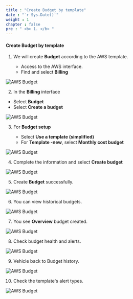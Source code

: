 ```yaml
---
title : "Create Budget by template"
date : "`r Sys.Date()`"
weight : 1
chapter : false
pre : " <b> 1. </b> "
---
```


#### Create Budget by template


1. We will create **Budget** according to the AWS template.

   - Access to the AWS interface.
   - Find and select **Billing**

![AWS Budget](/images/1/0001.png?featherlight=false&featherlight=false&width=90pc)

2. In the **Billing** interface

- Select **Budget**
- Select **Create a budget**

![AWS Budget](/images/1/0002.png?featherlight=false&featherlight=false&width=90pc)

3. For **Budget setup**

   - Select **Use a template (simplified)**
   - For **Template -new**, select **Monthly cost budget**

![AWS Budget](/images/1/0003.png?featherlight=false&featherlight=false&width=90pc)

4. Complete the information and select **Create budget**

![AWS Budget](/images/1/0007.png?featherlight=false&featherlight=false&width=90pc)

5. Create **Budget** successfully.

![AWS Budget](/images/1/0005.png?featherlight=false&featherlight=false&width=90pc)

6. You can view historical budgets.

![AWS Budget](/images/1/0006.png?featherlight=false&featherlight=false&width=90pc)

7. You see **Overview** budget created.

![AWS Budget](/images/1/0008.png?featherlight=false&featherlight=false&width=90pc)

8. Check budget health and alerts.

![AWS Budget](/images/1/0009.png?featherlight=false&featherlight=false&width=90pc)

9. Vehicle back to Budget history.

![AWS Budget](/images/1/00010.png?featherlight=false&featherlight=false&width=90pc)

10. Check the template's alert types.

![AWS Budget](/images/1/00011.png?featherlight=false&featherlight=false&width=90pc)